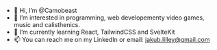 - 👋 Hi, I’m @Camobeast
- 👀 I’m interested in programming, web developementy video games, music and calisthenics.
- 🌱 I’m currently learning React, TailwindCSS and SvelteKit
- 📫 You can reach me on my LinkedIn or email: jakub.lilley@gmail.com

<!---
Camobeast/Camobeast is a ✨ special ✨ repository because its `README.md` (this file) appears on your GitHub profile.
You can click the Preview link to take a look at your changes.
--->
